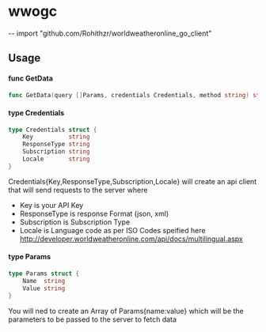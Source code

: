 # wwogc
--
    import "github.com/Rohithzr/worldweatheronline_go_client"


## Usage

#### func  GetData

```go
func GetData(query []Params, credentials Credentials, method string) string
```

#### type Credentials

```go
type Credentials struct {
	Key          string
	ResponseType string
	Subscription string
	Locale       string
}
```

Credentials{Key,ResponseType,Subscription,Locale} will create an api client that will send requests to the server where 
 - Key is your API Key 
 - ResponseType is response Format (json, xml) 
 - Subscription is Subscription Type 
 - Locale is Language code as per ISO Codes speified here http://developer.worldweatheronline.com/api/docs/multilingual.aspx

#### type Params

```go
type Params struct {
	Name  string
	Value string
}
```

You will ned to create an Array of Params{name:value} which will be the parameters to be passed to the server to fetch data
